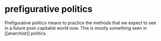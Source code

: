 # prefigurative politics

Prefigurative politics means to practice the methods that we expect to see in a future post-capitalist world now. This is mostly something seen in [[anarchist]] politics.
